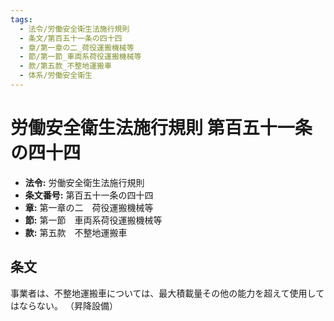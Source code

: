 ```yaml
---
tags:
  - 法令/労働安全衛生法施行規則
  - 条文/第百五十一条の四十四
  - 章/第一章の二_荷役運搬機械等
  - 節/第一節_車両系荷役運搬機械等
  - 款/第五款_不整地運搬車
  - 体系/労働安全衛生
---
```

# 労働安全衛生法施行規則 第百五十一条の四十四

- **法令:** 労働安全衛生法施行規則
- **条文番号:** 第百五十一条の四十四
- **章:** 第一章の二　荷役運搬機械等
- **節:** 第一節　車両系荷役運搬機械等
- **款:** 第五款　不整地運搬車

## 条文
事業者は、不整地運搬車については、最大積載量その他の能力を超えて使用してはならない。
（昇降設備）

